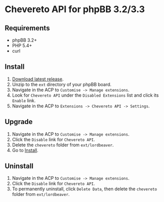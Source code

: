 # Chevereto API for phpBB 3.2/3.3

## Requirements
* phpBB 3.2+
* PHP 5.4+
* curl

## Install
1. [Download latest release](https://github.com/LordBeaver/phpbb_chevereto/releases).
2. Unzip to the `ext` directory of your phpBB board.
3. Navigate in the ACP to `Customise -> Manage extensions`.
4. Look for `Chevereto API` under the `Disabled Extensions` list and click its `Enable` link.
5. Navigate in the ACP to `Extensions -> Chevereto API -> Settings`.

## Upgrade
1. Navigate in the ACP to `Customise -> Manage extensions`.
2. Click the `Disable` link for `Chevereto API`.
3. Delete the `chevereto` folder from `ext/lordbeaver`.
4. Go to [Install](#install).

## Uninstall
1. Navigate in the ACP to `Customise -> Manage extensions`.
2. Click the `Disable` link for `Chevereto API`.
3. To permanently uninstall, click `Delete Data`, then delete the `chevereto` folder from `ext/lordbeaver`.

